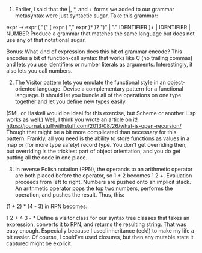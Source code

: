 1. Earlier, I said that the |, *, and + forms we added to our grammar metasyntax were just syntactic sugar. Take this grammar:

expr → expr ( "(" ( expr ( "," expr )* )? ")" | "." IDENTIFIER )+
     | IDENTIFIER
     | NUMBER
Produce a grammar that matches the same language but does not use any of that notational sugar.

Bonus: What kind of expression does this bit of grammar encode?
    This encodes a bit of function-call syntax that works like C (no trailing commas) and lets you use identifiers or number literals as arguments. Interestingly, it also lets you call numbers.

2. The Visitor pattern lets you emulate the functional style in an object-oriented language. Devise a complementary pattern for a functional language. It should let you bundle all of the operations on one type together and let you define new types easily.

(SML or Haskell would be ideal for this exercise, but Scheme or another Lisp works as well.)
    Well, I think you wrote an article on it! https://journal.stuffwithstuff.com/2013/08/26/what-is-open-recursion/
    Though that might be a bit more complicated than necessary for this pattern. Frankly, all you need is the ability to store functions as values in a map or (for more type safety) record type. You don't get overriding then, but overriding is the trickiest part of object orientation, and you do get putting all the code in one place.

3. In reverse Polish notation (RPN), the operands to an arithmetic operator are both placed before the operator, so 1 + 2 becomes 1 2 +. Evaluation proceeds from left to right. Numbers are pushed onto an implicit stack. An arithmetic operator pops the top two numbers, performs the operation, and pushes the result. Thus, this:

(1 + 2) * (4 - 3)
in RPN becomes:

1 2 + 4 3 - *
Define a visitor class for our syntax tree classes that takes an expression, converts it to RPN, and returns the resulting string.
    That was easy enough. Especially because I used inheritance (eek!) to make my life a bit easier.
    Of course, I could've used closures, but then any mutable state it captured might be explicit.